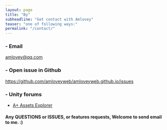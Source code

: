 ```yaml
---
layout: page
title: "By"
subheadline: "Get contact with Amlovey"
teaser: "one of following ways:"
permalink: "/contact/"
---
```


### - Email

[amlovey@qq.com](mailto:amlovey@qq.com)

### - Open issue in Github

<https://github.com/amloveyweb/amloveyweb.github.io/issues>

### - Unity forums

* [A+ Assets Explorer](https://community.unity.com/t/403471)


#### Any __QUESTIONS__ or __ISSUES__, or features requests, Welcome to send email to me. :)

